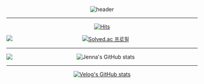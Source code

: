 <div a align=center>
  
![header](https://capsule-render.vercel.app/api?type=waving&color=0:FFCCCC,100:336699&height=300&section=header&text=Jenna's%20Github&fontSize=70&animation=fadeIn&fontColor=000033)
  
</div>
  
  ***
  
<div a align=center>
  
  [![Hits](https://hits.seeyoufarm.com/api/count/incr/badge.svg?url=https%3A%2F%2Fgithub.com%2Fjeonga0303&count_bg=%23666699&title_bg=%23555555&icon=github.svg&icon_color=%23E7E7E7&title=hits&edge_flat=false)](https://hits.seeyoufarm.com)
  
</div>

<div a align=center>
  
   <img src="http://mazandi.herokuapp.com/api?handle=jakang0303&theme=warm" align="left" margin-left="50px"/>
  
  [![Solved.ac
프로필](http://mazassumnida.wtf/api/v2/generate_badge?boj=jakang0303)](https://solved.ac/jakang0303)
  
 
  
</div>

***

 <div a align=center>
  
  <img src="https://user-images.githubusercontent.com/52391624/204186577-b42f216e-7e96-41ed-b3f0-1c6dc8a0523c.gif" align="left">

![Jenna's GitHub stats](https://github-readme-stats.vercel.app/api?username=jeonga0303&show_icons=true&theme=nord)

  </div>
  
***

 <div a align=center>
   
[![Velog's GitHub stats](https://velog-readme-stats.vercel.app/api?name=jakang)](https://velog.io/@jakang)
  
 </div>




